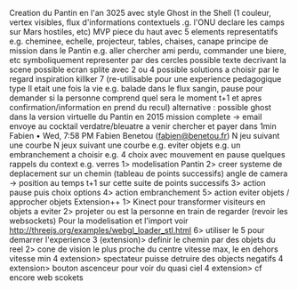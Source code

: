 Creation du Pantin en l'an 3025 avec style Ghost in the Shell (1 couleur, vertex visibles, flux d'informations contextuels .g. l'ONU declare les camps sur Mars hostiles, etc)
MVP piece du haut avec 5 elements representatifs
e.g. cheminee, echelle, projecteur, tables, chaises, canape
principe de mission dans le Pantin e.g. aller chercher ami perdu, commander une biere, etc
symboliquement representer par des cercles
possible texte decrivant la scene
possible ecran splite avec 2 ou 4 possible solutions a choisir par le regard
inspiration killker 7
(re-utilisable pour une experience pedagogique type Il etait une fois la vie e.g. balade dans le flux sangin, pause pour demander si la personne comprend quel sera le moment t+1 et apres confirmation/information en prend du recul)
alternative : possible ghost dans la version virtuelle du Pantin en 2015
mission complete -> email envoye au cocktail verdatre/bleuatre a venir chercher et payer dans 1min
Fabien • Wed, 7:58 PM
Fabien Benetou (fabien@benetou.fr)
N jeu suivant une courbe
N jeux suivant une courbe
e.g. eviter objets
e.g. un embranchement a choisir
e.g. 4 choix avec mouvement en pause
quelques rappels du context e.g. verres
1> modelisation Pantin
2> creer systeme de deplacement sur un chemin
(tableau de points successifs)
angle de camera -> position au temps t+1 sur cette suite de points successifs
3> action pause puis choix options
4> action embranchement
5> action eviter objets / approcher objets
Extension++
1> Kinect pour transformer visiteurs en objets a eviter
2> projeter ou est la personne en train de regarder
(revoir les websockets)
Pour la modelisation et l'import voir http://threejs.org/examples/webgl_loader_stl.html
6> utiliser le 5 pour demarrer l'experience
3 (extension)> definir le chemin par des objets du reel
2> cone de vision le plus proche du centre vitesse max, le en dehors vitesse min
4 extension> spectateur puisse detruire des objects negatifs
4 extension> bouton ascenceur pour voir du quasi ciel
4 extension> cf encore web scokets
